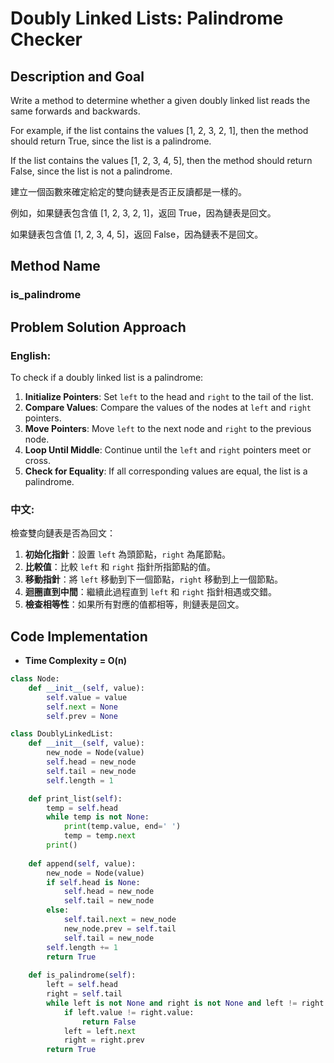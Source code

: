 # Doubly Linked Lists: Palindrome Checker

## Description and Goal

Write a method to determine whether a given doubly linked list reads the same forwards and backwards.

For example, if the list contains the values [1, 2, 3, 2, 1], then the method should return True, since the list is a palindrome.

If the list contains the values [1, 2, 3, 4, 5], then the method should return False, since the list is not a palindrome.

建立一個函數來確定給定的雙向鏈表是否正反讀都是一樣的。

例如，如果鏈表包含值 [1, 2, 3, 2, 1]，返回 True，因為鏈表是回文。

如果鏈表包含值 [1, 2, 3, 4, 5]，返回 False，因為鏈表不是回文。

## Method Name

### is_palindrome

## Problem Solution Approach

### English:

To check if a doubly linked list is a palindrome:

1. **Initialize Pointers**: Set `left` to the head and `right` to the tail of the list.
2. **Compare Values**: Compare the values of the nodes at `left` and `right` pointers.
3. **Move Pointers**: Move `left` to the next node and `right` to the previous node.
4. **Loop Until Middle**: Continue until the `left` and `right` pointers meet or cross.
5. **Check for Equality**: If all corresponding values are equal, the list is a palindrome.

### 中文:

檢查雙向鏈表是否為回文：

1. **初始化指針**：設置 `left` 為頭節點，`right` 為尾節點。
2. **比較值**：比較 `left` 和 `right` 指針所指節點的值。
3. **移動指針**：將 `left` 移動到下一個節點，`right` 移動到上一個節點。
4. **迴圈直到中間**：繼續此過程直到 `left` 和 `right` 指針相遇或交錯。
5. **檢查相等性**：如果所有對應的值都相等，則鏈表是回文。

## Code Implementation
* **Time Complexity = O(n)**

```python
class Node:
    def __init__(self, value):
        self.value = value
        self.next = None
        self.prev = None

class DoublyLinkedList:
    def __init__(self, value):
        new_node = Node(value)
        self.head = new_node
        self.tail = new_node
        self.length = 1

    def print_list(self):
        temp = self.head
        while temp is not None:
            print(temp.value, end=' ')
            temp = temp.next
        print()
        
    def append(self, value):
        new_node = Node(value)
        if self.head is None:
            self.head = new_node
            self.tail = new_node
        else:
            self.tail.next = new_node
            new_node.prev = self.tail
            self.tail = new_node
        self.length += 1
        return True
    
    def is_palindrome(self):
        left = self.head
        right = self.tail
        while left is not None and right is not None and left != right and left.prev != right:
            if left.value != right.value:
                return False
            left = left.next
            right = right.prev
        return True
```
